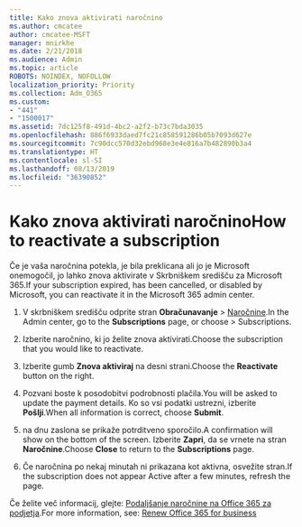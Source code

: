 ```yaml
---
title: Kako znova aktivirati naročnino
ms.author: cmcatee
author: cmcatee-MSFT
manager: mnirkhe
ms.date: 2/21/2018
ms.audience: Admin
ms.topic: article
ROBOTS: NOINDEX, NOFOLLOW
localization_priority: Priority
ms.collection: Adm_O365
ms.custom:
- "441"
- "1500017"
ms.assetid: 7dc125f8-491d-4bc2-a2f2-b73c7bda3035
ms.openlocfilehash: 886f6933daed7fc21c858591286b05b7093d627e
ms.sourcegitcommit: 7c90dcc570d32ebd968e3e4e816a7b482890b3a4
ms.translationtype: HT
ms.contentlocale: sl-SI
ms.lasthandoff: 08/13/2019
ms.locfileid: "36390852"
---
```

# <a name="how-to-reactivate-a-subscription"></a><span data-ttu-id="57acd-102">Kako znova aktivirati naročnino</span><span class="sxs-lookup"><span data-stu-id="57acd-102">How to reactivate a subscription</span></span>

<span data-ttu-id="57acd-103">Če je vaša naročnina potekla, je bila preklicana ali jo je Microsoft onemogočil, jo lahko znova aktivirate v Skrbniškem središču za Microsoft 365.</span><span class="sxs-lookup"><span data-stu-id="57acd-103">If your subscription expired, has been cancelled, or disabled by Microsoft, you can reactivate it in the Microsoft 365 admin center.</span></span>
  
1. <span data-ttu-id="57acd-104">V skrbniškem središču odprite stran **Obračunavanje** \> [Naročnine](https://go.microsoft.com/fwlink/p/?linkid=842054).</span><span class="sxs-lookup"><span data-stu-id="57acd-104">In the Admin center, go to the **Subscriptions** page, or choose \> [](https://go.microsoft.com/fwlink/p/?linkid=842054) Subscriptions.</span></span>

2. <span data-ttu-id="57acd-105">Izberite naročnino, ki jo želite znova aktivirati.</span><span class="sxs-lookup"><span data-stu-id="57acd-105">Choose the subscription that you would like to reactivate.</span></span>

3. <span data-ttu-id="57acd-106">Izberite gumb **Znova aktiviraj** na desni strani.</span><span class="sxs-lookup"><span data-stu-id="57acd-106">Choose the **Reactivate** button on the right.</span></span>

4. <span data-ttu-id="57acd-107">Pozvani boste k posodobitvi podrobnosti plačila.</span><span class="sxs-lookup"><span data-stu-id="57acd-107">You will be asked to update the payment details.</span></span> <span data-ttu-id="57acd-108">Ko so vsi podatki ustrezni, izberite **Pošlji**.</span><span class="sxs-lookup"><span data-stu-id="57acd-108">When all information is correct, choose **Submit**.</span></span>

5. <span data-ttu-id="57acd-109">na dnu zaslona se prikaže potrditveno sporočilo.</span><span class="sxs-lookup"><span data-stu-id="57acd-109">A confirmation will show on the bottom of the screen.</span></span> <span data-ttu-id="57acd-110">Izberite **Zapri**, da se vrnete na stran **Naročnine**.</span><span class="sxs-lookup"><span data-stu-id="57acd-110">Choose **Close** to return to the **Subscriptions** page.</span></span>

6. <span data-ttu-id="57acd-111">Če naročnina po nekaj minutah ni prikazana kot aktivna, osvežite stran.</span><span class="sxs-lookup"><span data-stu-id="57acd-111">If the subscription does not appear Active after a few minutes, refresh the page.</span></span>

<span data-ttu-id="57acd-112">Če želite več informacij, glejte: [Podaljšanje naročnine na Office 365 za podjetja](https://docs.microsoft.com/sl-SI/office365/admin/subscriptions-and-billing/renew-your-subscription).</span><span class="sxs-lookup"><span data-stu-id="57acd-112">For more information, see: [Renew Office 365 for business](https://docs.microsoft.com/en-us/office365/admin/subscriptions-and-billing/renew-your-subscription)</span></span>